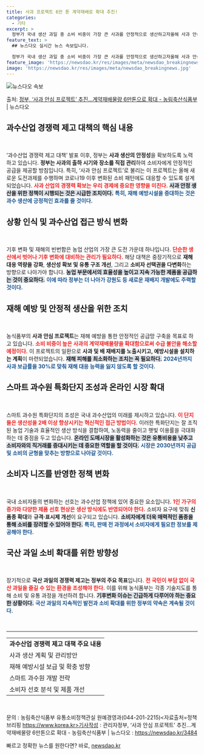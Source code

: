 ```yaml
---
title: 사과 프로젝트 6만 톤 계약재배로 확대 추진!
categories:
  - 기타
excerpt: >
  정부가 국내 생산 과일 중 소비 비중이 가장 큰 사과를 안정적으로 생산하고자올해 사과 안심 프로젝트를추진한다…
feature_text: >
  ## 뉴스다오 실시간 뉴스 속보입니다.

  정부가 국내 생산 과일 중 소비 비중이 가장 큰 사과를 안정적으로 생산하고자올해 사과 안심 프로젝트를추진한다…
feature_image: 'https://newsdao.kr/res/images/meta/newsdao_breakingnews.jpg'
image: 'https://newsdao.kr/res/images/meta/newsdao_breakingnews.jpg'
---
```


![뉴스다오 속보](https://newsdao.kr/res/images/meta/newsdao_breakingnews.jpg)

<p>출처: <a href="https://newsdao.kr/3484" rel="dofollow">정부, ‘사과 안심 프로젝트’ 추진…계약재배물량 6만톤으로 확대 - 농림축산식품부</a> | 뉴스다오</p>

<h2 data-ke-size="size26">과수산업 경쟁력 제고 대책의 핵심 내용</h2>

<p data-ke-size="size16">&nbsp;</p>

‘과수산업 경쟁력 제고 대책’ 발표 이후, 정부는 **사과 생산의 안정성**을 확보하도록 노력하고 있습니다. **정부는 사과의 출하 시기와 장소를 직접 관리**하여 소비자에게 안정적인 공급을 제공할 방침입니다. 특히, ‘사과 안심 프로젝트’로 불리는 이 프로젝트는 올해 새로운 도전과제를 수행하며 코로나19 이후 변화된 소비 패턴에도 대응할 수 있도록 설계되었습니다. <b><span style="color: #ee2323;">사과 산업의 경쟁력 확보는 우리 경제에 중요한 영향을 미친다.</span></b> <b><span style="background-color: #21538527;">사과 안정 생산을 위한 정책이 시행되는 것은 시급한 조치이다.</span></b> <b><span style="color: #1a5490;">특히, 재해 예방시설을 증대하는 것은 과수 생산에 긍정적인 효과를 줄 것이다.</span></b> 

<h2 data-ke-size="size26">상황 인식 및 과수산업 접근 방식 변화</h2>

<p data-ke-size="size16">&nbsp;</p>

기후 변화 및 재해의 빈번함은 농업 산업의 가장 큰 도전 가운데 하나입니다. <b><span style="color: #ee2323;">단순한 생산에서 벗어나 기후 변화에 대비하는 관리가 필요하다.</span></b> 해당 대책은 중장기적으로 **재해 대응 역량을 강화**, **생산성 확보 및 유통 구조 개선**, 그리고 **소비자 선택권을 다변화**하는 방향으로 나아가야 합니다. <b><span style="background-color: #21538527;">농업 부문에서의 효율성을 높이고 지속 가능한 제품을 공급하는 것이 중요하다.</span></b> <b><span style="color: #1a5490;">이에 따라 정부는 더 나아가 강원도 등 새로운 재배지 개발에도 주력할 것이다.</span></b> 

<h2 data-ke-size="size26">재해 예방 및 안정적 생산을 위한 조치</h2>

<p data-ke-size="size16">&nbsp;</p>

농식품부의 **사과 안심 프로젝트**는 재해 예방을 통한 안정적인 공급망 구축을 목표로 하고 있습니다. <b><span style="color: #ee2323;">소비 비중이 높은 사과의 계약재배물량을 확대함으로써 수급 불안을 해소할 예정이다.</span></b> 이 프로젝트의 일환으로 **사과 및 배 재배지를 노출시키고, 예방시설을 설치하는 계획**이 마련되었습니다. <b><span style="background-color: #21538527;">재해 피해를 최소화하는 조치는 꼭 필요하다.</span></b> <b><span style="color: #1a5490;">2024년까지 사과 보급률을 30%로 맞춰 재해 대응 능력을 잃지 않도록 할 것이다.</span></b> 

<h2 data-ke-size="size26">스마트 과수원 특화단지 조성과 온라인 시장 확대</h2>

<p data-ke-size="size16">&nbsp;</p>

스마트 과수원 특화단지의 조성은 국내 과수산업의 미래를 제시하고 있습니다. <b><span style="color: #ee2323;">이 단지들은 생산성을 2배 이상 향상시키는 혁신적인 접근 방법이다.</span></b> 이러한 특화단지는 잘 조직된 농업 기술과 효율적인 생산 방식을 결합하여, 노동력을 줄이고 햇빛 이용률을 극대화하는 데 중점을 두고 있습니다. <b><span style="background-color: #21538527;">온라인 도매시장을 활성화하는 것은 유통비용을 낮추고 소비자와의 직거래를 증대시키는 데 중요한 역할을 할 것이다.</span></b> <b><span style="color: #1a5490;">시장은 2030년까지 공급 및 소비의 균형을 맞추는 방향으로 나아갈 것이다.</span></b> 

<h2 data-ke-size="size26">소비자 니즈를 반영한 정책 변화</h2>

<p data-ke-size="size16">&nbsp;</p>

국내 소비자들의 변화하는 선호는 과수산업 정책에 있어 중요한 요소입니다. <b><span style="color: #ee2323;">1인 가구의 증가와 다양한 제품 선호 현상은 생산 방식에도 반영되어야 한다.</span></b> 소비자 요구에 맞춰 **신품종 확대**와 **규격·표시제 개선**이 요구되고 있습니다. <b><span style="background-color: #21538527;">소비자에게 더욱 매력적인 품종을 통해 소비를 장려할 수 있어야 한다.</span></b> <b><span style="color: #1a5490;">특히, 판매 전 과정에서 소비자에게 필요한 정보를 제공해야 한다.</span></b> 

<h2 data-ke-size="size26">국산 과일 소비 확대를 위한 방향성</h2>

<p data-ke-size="size16">&nbsp;</p>

장기적으로 **국산 과일의 경쟁력 제고는 정부의 주요 목표**입니다. <b><span style="color: #ee2323;">전 국민이 부담 없이 국산 과일을 즐길 수 있는 환경을 조성해야 한다.</span></b> 이를 위해 농식품부는 각종 기술지도를 통해 소비 및 유통 과정을 개선하려 합니다. <b><span style="background-color: #21538527;">기후변화 이슈는 긴급하게 다루어야 하는 중요한 상황이다.</span></b> <b><span style="color: #1a5490;">국산 과일의 지속적인 발전과 소비 확대를 위한 정부의 약속은 계속될 것이다.</span></b> 

<p data-ke-size="size16">&nbsp;</p>

<hr/>

<table style="width: 100%;">
    <tr>
        <td style="text-align: center; height: 17px;"><b>과수산업 경쟁력 제고 대책 주요 내용</b></td>
    </tr>
    <tr>
        <td>사과 생산 계획 및 관리방안</td>
    </tr>
    <tr>
        <td>재해 예방시설 보급 및 확충 방향</td>
    </tr>
    <tr>
        <td>스마트 과수원 개발 전략</td>
    </tr>
    <tr>
        <td>소비자 선호 분석 및 제품 개선</td>
    </tr>
</table>

<p data-ke-size="size16">&nbsp;</p>

문의 : 농림축산식품부 유통소비정책관실 원예경영과(044-201-2215)<자료출처=정책브리핑 https://www.korea.kr>기사작성 : 관리자정부, ‘사과 안심 프로젝트’ 추진…계약재배물량 6만톤으로 확대 - 농림축산식품부 | 뉴스다오  : https://newsdao.kr/3484 

빠르고 정확한 뉴스를 원한다면? 바로, <a href="https://newsdao.kr" rel="dofollow">newsdao.kr</a>


